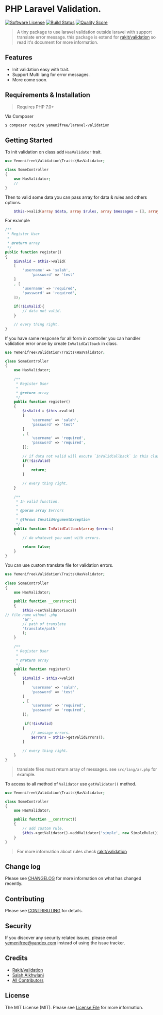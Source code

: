 # PHP Laravel Validation.

[![Software License][ico-license]](LICENSE.md)
[![Build Status][ico-build]][link-build]
[![Quality Score][ico-code-quality]][link-code-quality]

> A tiny package to use laravel validation outside laravel with support translate error message. this package is extend for [rakit/validation](https://github.com/rakit/validation) so read it's document for more information.

## Features

- Init validation easy with trait.
- Support Multi lang for error messages.
- More come soon.

## Requirements & Installation

> Requires PHP 7.0+

Via Composer

``` bash
$ composer require yemenifree/laravel-validation
```

## Getting Started

To init validation on class add `HasValidator` trait.

```php
use Yemenifree\Validation\Traits\HasValidator;

class SomeController
{
    use HasValidator;
    //
}
```

Then to valid some data you can pass array for data & rules and others options.
 

```php
    $this->valid(array $data, array $rules, array $messages = [], array $aliases = [])
```

For example

```php
/**
 * Register User
 *
 * @return array
 */
public function register()
{
    $isValid = $this->valid(
    [
        'username' => 'salah',
            'password' => 'test'
    ]
    , [
        'username' => 'required',
        'password' => 'required',
    ]);
    
    if(!$isValid){
        // data not valid.
    }

    // every thing right.
}
```

If you have same response for all form in controller you can handler validation error once by create `InValidCallback` in class.

```php
use Yemenifree\Validation\Traits\HasValidator;

class SomeController
{
    use HasValidator;
    
    /**
     * Register User
     *
     * @return array
     */
    public function register()
    {
        $isValid = $this->valid(
        [
            'username' => 'salah',
            'password' => 'test'
        ]
        , [
            'username' => 'required',
            'password' => 'required',
        ]);
        
        // if data not valid will excute `InValidCallback` in this class.
        if(!$isValid)
        {
            return;
        }
        
        // every thing right.
    }
    
    /**
     * In valid function.
     *
     * @param array $errors
     *
     * @throws InvalidArgumentException
     */
    public function InValidCallback(array $errors)
    {
        // do whatevet you want with errors.
        
        return false;
    }
}
```

You can use custom translate file for validation errors.

```php
use Yemenifree\Validation\Traits\HasValidator;
    
class SomeController
{
    use HasValidator;
    
    public function __construct()
    {
        $this->setValidatorLocal(
// file name wihout .php
        'ar',
        // path of translate
        'translate/path'
        );
    }
        
    /**
     * Register User
     *
     * @return array
     */
    public function register()
    {
        $isValid = $this->valid(
        [
            'username' => 'salah',
            'password' => 'test'
        ]
        , [
            'username' => 'required',
            'password' => 'required',
        ]);
        
         if(!$isValid)
        {
            // message errors.
            $errors = $this->getValidErrors();
        }
        
        // every thing right.
    }
}
```

> translate files must return array of messages. see `src/lang/ar.php` for example.

To access to all method of `Validator` use `getValidator()` method.


```php
use Yemenifree\Validation\Traits\HasValidator;

class SomeController
{
    use HasValidator;

    public function __construct()
    {
        // add custom rule.
        $this->getValidator()->addValidator('simple', new SimpleRule());
    }
}
```

> For more information about rules check [rakit/validation](https://github.com/rakit/validation)

## Change log

Please see [CHANGELOG](CHANGELOG.md) for more information on what has changed recently.

## Contributing

Please see [CONTRIBUTING](CONTRIBUTING.md) for details.

## Security

If you discover any security related issues, please email yemenifree@yandex.com instead of using the issue tracker.

## Credits

- [Rakit/validation](https://github.com/rakit/validation)
- [Salah Alkhwlani][link-author]
- [All Contributors][link-contributors]

## License

The MIT License (MIT). Please see [License File](LICENSE.md) for more information.

[ico-license]: https://img.shields.io/badge/license-MIT-brightgreen.svg?style=flat-square
[ico-code-quality]: https://scrutinizer-ci.com/g/yemenifree/laravel-validation/badges/quality-score.png?b=master
[ico-build]: https://scrutinizer-ci.com/g/yemenifree/laravel-validation/badges/build.png?b=master

[link-author]: https://github.com/yemenifree
[link-contributors]: ../../contributors
[link-code-quality]: https://scrutinizer-ci.com/g/yemenifree/laravel-validation/code-structure
[link-build]: https://scrutinizer-ci.com/g/yemenifree/laravel-validation/build-status/maste
[link-last-version]: https://api.github.com/repos/yemenifree/laravel-validation/zipball

